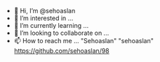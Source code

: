 - 👋 Hi, I’m @sehoaslan
- 👀 I’m interested in ...
- 🌱 I’m currently learning ...
- 💞️ I’m looking to collaborate on ...
- 📫 How to reach me ...
"Sehoaslan" "sehoaslan"
https://github.com/sehoaslan/98
<!---
sehoaslan/sehoaslan is a ✨ special ✨ repository because its `README.md` (this file) appears on your GitHub profile.
You can click the Preview link to take a look at your changes.
--->
